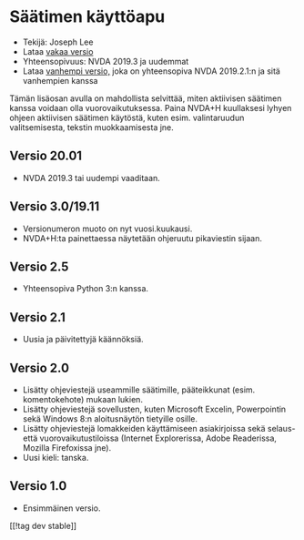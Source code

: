 # Säätimen käyttöapu #

* Tekijä: Joseph Lee
* Lataa [vakaa versio][1]
* Yhteensopivuus: NVDA 2019.3 ja uudemmat
* Lataa [vanhempi versio,][3] joka on yhteensopiva NVDA 2019.2.1:n ja sitä
  vanhempien kanssa

Tämän lisäosan avulla on mahdollista selvittää, miten aktiivisen säätimen
kanssa voidaan olla vuorovaikutuksessa.  Paina NVDA+H kuullaksesi lyhyen
ohjeen aktiivisen säätimen käytöstä, kuten esim. valintaruudun
valitsemisesta, tekstin muokkaamisesta jne.

## Versio 20.01

* NVDA 2019.3 tai uudempi vaaditaan.

## Versio 3.0/19.11

* Versionumeron muoto on nyt vuosi.kuukausi.
* NVDA+H:ta painettaessa näytetään ohjeruutu pikaviestin sijaan.

## Versio 2.5

* Yhteensopiva Python 3:n kanssa.

## Versio 2.1

* Uusia ja päivitettyjä käännöksiä.

## Versio 2.0

* Lisätty ohjeviestejä useammille säätimille, pääteikkunat
  (esim. komentokehote) mukaan lukien.
* Lisätty ohjeviestejä sovellusten, kuten Microsoft Excelin, Powerpointin
  sekä Windows 8:n aloitusnäytön tietyille osille.
* Lisätty ohjeviestejä lomakkeiden käyttämiseen asiakirjoissa sekä selaus-
  että vuorovaikutustiloissa (Internet Explorerissa, Adobe Readerissa,
  Mozilla Firefoxissa jne).
* Uusi kieli: tanska.

## Versio 1.0

* Ensimmäinen versio.

[[!tag dev stable]]

[1]: https://addons.nvda-project.org/files/get.php?file=cua

[2]: https://addons.nvda-project.org/files/get.php?file=cua-dev

[3]: https://addons.nvda-project.org/files/get.php?file=cua-2019
